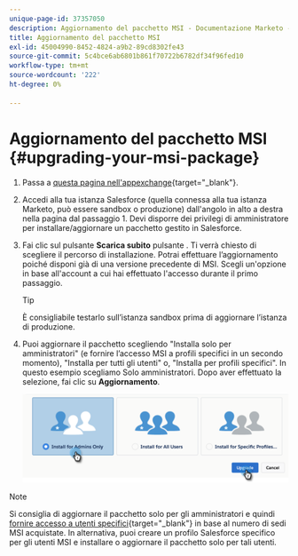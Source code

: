 ```yaml
---
unique-page-id: 37357050
description: Aggiornamento del pacchetto MSI - Documentazione Marketo - Documentazione del prodotto
title: Aggiornamento del pacchetto MSI
exl-id: 45004990-8452-4824-a9b2-89cd8302fe43
source-git-commit: 5c4bce6ab6801b861f70722b6782df34f96fed10
workflow-type: tm+mt
source-wordcount: '222'
ht-degree: 0%

---
```


# Aggiornamento del pacchetto MSI {#upgrading-your-msi-package}

1. Passa a [questa pagina nell&#39;appexchange](https://appexchange.salesforce.com/listingDetail?listingId=a0N30000001SVZmEAO){target=&quot;_blank&quot;}.

1. Accedi alla tua istanza Salesforce (quella connessa alla tua istanza Marketo, può essere sandbox o produzione) dall&#39;angolo in alto a destra nella pagina dal passaggio 1. Devi disporre dei privilegi di amministratore per installare/aggiornare un pacchetto gestito in Salesforce.

1. Fai clic sul pulsante **Scarica subito** pulsante . Ti verrà chiesto di scegliere il percorso di installazione. Potrai effettuare l’aggiornamento poiché disponi già di una versione precedente di MSI. Scegli un&#39;opzione in base all&#39;account a cui hai effettuato l&#39;accesso durante il primo passaggio.

   >[!TIP]
   >
   >È consigliabile testarlo sull’istanza sandbox prima di aggiornare l’istanza di produzione.

1. Puoi aggiornare il pacchetto scegliendo &quot;Installa solo per amministratori&quot; (e fornire l’accesso MSI a profili specifici in un secondo momento), &quot;Installa per tutti gli utenti&quot; o, &quot;Installa per profili specifici&quot;. In questo esempio scegliamo Solo amministratori. Dopo aver effettuato la selezione, fai clic su **Aggiornamento**.

   ![](assets/four.png)

>[!NOTE]
>
>Si consiglia di aggiornare il pacchetto solo per gli amministratori e quindi [fornire accesso a utenti specifici](/help/marketo/product-docs/marketo-sales-insight/msi-for-salesforce/configuration/add-sales-insight-access-to-profiles.md){target=&quot;_blank&quot;} in base al numero di sedi MSI acquistate. In alternativa, puoi creare un profilo Salesforce specifico per gli utenti MSI e installare o aggiornare il pacchetto solo per tali utenti.

